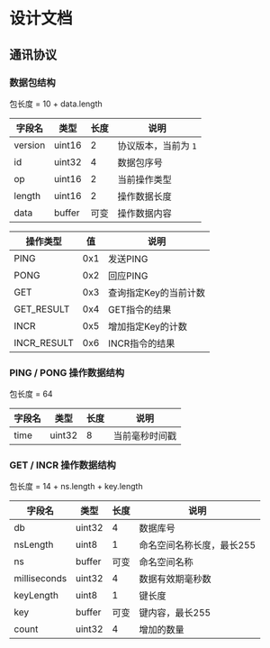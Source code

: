 # 设计文档

## 通讯协议

### 数据包结构

包长度 = 10 + data.length

| 字段名 | 类型 | 长度 | 说明 |
| --- | --- | --- | --- |
| version | uint16 | 2 | 协议版本，当前为 `1` |
| id | uint32 | 4 | 数据包序号 |
| op | uint16 | 2 | 当前操作类型 |
| length | uint16 | 2 | 操作数据长度 |
| data | buffer | 可变 | 操作数据内容 |


| 操作类型 | 值 | 说明 |
| --- | --- | --- |
| PING | 0x1 | 发送PING |
| PONG | 0x2 | 回应PING |
| GET | 0x3 | 查询指定Key的当前计数 |
| GET_RESULT | 0x4 | GET指令的结果 |
| INCR | 0x5 | 增加指定Key的计数 |
| INCR_RESULT | 0x6 | INCR指令的结果 |


### PING / PONG 操作数据结构

包长度 = 64

| 字段名 | 类型 | 长度 | 说明 |
| --- | --- | --- | --- |
| time | uint32 | 8 | 当前毫秒时间戳 |

### GET / INCR 操作数据结构

包长度 = 14 + ns.length + key.length

| 字段名 | 类型 | 长度 | 说明 |
| --- | --- | --- | --- |
| db | uint32 | 4 | 数据库号 |
| nsLength | uint8 | 1 | 命名空间名称长度，最长255 |
| ns | buffer | 可变 | 命名空间名称 |
| milliseconds | uint32 | 4 | 数据有效期毫秒数 |
| keyLength | uint8 | 1 | 键长度 |
| key | buffer | 可变 | 键内容，最长255 |
| count | uint32 | 4 | 增加的数量 |

